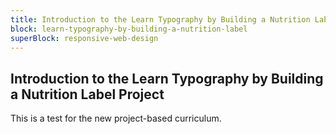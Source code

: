 ```yaml
---
title: Introduction to the Learn Typography by Building a Nutrition Label Project
block: learn-typography-by-building-a-nutrition-label
superBlock: responsive-web-design
---
```


## Introduction to the Learn Typography by Building a Nutrition Label Project

This is a test for the new project-based curriculum.
